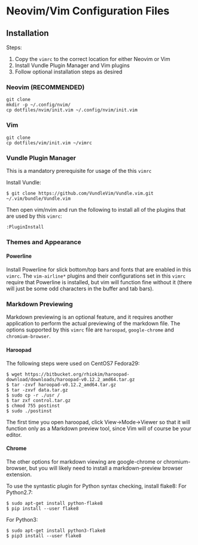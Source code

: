 # Neovim/Vim Configuration Files
## Installation
Steps:
1. Copy the `vimrc` to the correct location for either Neovim or Vim
2. Install Vundle Plugin Manager and Vim plugins
3. Follow optional installation steps as desired

### Neovim (RECOMMENDED)
```
git clone
mkdir -p ~/.config/nvim/
cp dotfiles/nvim/init.vim ~/.config/nvim/init.vim
```
### Vim
```
git clone
cp dotfiles/vim/init.vim ~/vimrc
```

### Vundle Plugin Manager
This is a mandatory prerequisite for usage of the this `vimrc`

Install Vundle:
```
$ git clone https://github.com/VundleVim/Vundle.vim.git ~/.vim/bundle/Vundle.vim
```
Then open vim/nvim and run the following to install all of the plugins that
are used by this `vimrc`:
```
:PluginInstall
```

### Themes and Appearance
#### Powerline
Install Powerline for slick bottom/top bars and fonts that are enabled in this `vimrc`.
The `vim-airline*` plugins and their configurations set in this `vimrc` require that
Powerline is installed, but vim will function fine without it (there will just be some
odd characters in the buffer and tab bars).

### Markdown Previewing
Markdown previewing is an optional feature, and it requires another application to perform
the actual previewing of the markdown file. The options supported by this `vimrc` file are
`haroopad`, `google-chrome` and `chromium-browser`.

#### Haroopad
The following steps were used on CentOS7 Fedora29:
```
$ wget https://bitbucket.org/rhiokim/haroopad-download/downloads/haroopad-v0.12.2_amd64.tar.gz
$ tar -zxvf haroopad-v0.12.2_amd64.tar.gz
$ tar -zxvf data.tar.gz
$ sudo cp -r ./usr /
$ tar zxf control.tar.gz
$ chmod 755 postinst
$ sudo ./postinst
```
The first time you open haroopad, click View->Mode->Viewer so that it will function only as a
Markdown preview tool, since Vim will of course be your editor.

#### Chrome
The other options for markdown viewing are google-chrome or chromium-browser, but you will
likely need to install a markdown-preview browser extension.

To use the syntastic plugin for Python syntax checking, install flake8:
  For Python2.7:
  ```
  $ sudo apt-get install python-flake8
  $ pip install --user flake8
  ```
  
  For Python3:
  ```
  $ sudo apt-get install python3-flake8
  $ pip3 install --user flake8
  ```
